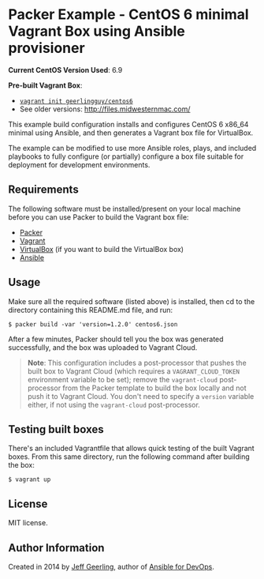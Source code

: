# Packer Example - CentOS 6 minimal Vagrant Box using Ansible provisioner

**Current CentOS Version Used**: 6.9

**Pre-built Vagrant Box**:

  - [`vagrant init geerlingguy/centos6`](https://vagrantcloud.com/geerlingguy/boxes/centos6)
  - See older versions: http://files.midwesternmac.com/

This example build configuration installs and configures CentOS 6 x86_64 minimal using Ansible, and then generates a Vagrant box file for VirtualBox.

The example can be modified to use more Ansible roles, plays, and included playbooks to fully configure (or partially) configure a box file suitable for deployment for development environments.

## Requirements

The following software must be installed/present on your local machine before you can use Packer to build the Vagrant box file:

  - [Packer](http://www.packer.io/)
  - [Vagrant](http://vagrantup.com/)
  - [VirtualBox](https://www.virtualbox.org/) (if you want to build the VirtualBox box)
  - [Ansible](http://docs.ansible.com/intro_installation.html)

## Usage

Make sure all the required software (listed above) is installed, then cd to the directory containing this README.md file, and run:

    $ packer build -var 'version=1.2.0' centos6.json

After a few minutes, Packer should tell you the box was generated successfully, and the box was uploaded to Vagrant Cloud.

> **Note**: This configuration includes a post-processor that pushes the built box to Vagrant Cloud (which requires a `VAGRANT_CLOUD_TOKEN` environment variable to be set); remove the `vagrant-cloud` post-processor from the Packer template to build the box locally and not push it to Vagrant Cloud. You don't need to specify a `version` variable either, if not using the `vagrant-cloud` post-processor.

## Testing built boxes

There's an included Vagrantfile that allows quick testing of the built Vagrant boxes. From this same directory, run the following command after building the box:

    $ vagrant up

## License

MIT license.

## Author Information

Created in 2014 by [Jeff Geerling](https://www.jeffgeerling.com/), author of [Ansible for DevOps](https://www.ansiblefordevops.com/).
